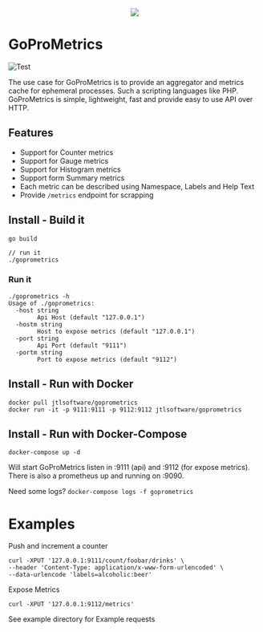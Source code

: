 <div align="center">
  <img src="https://cdn.eazyauction.de/eastatic/scx_logo.png">
</div>

# GoProMetrics

![Test](https://github.com/jtl-software/goprometrics/workflows/Test/badge.svg?branch=master)

The use case for GoProMetrics is to provide an aggregator and metrics cache for ephemeral processes. Such a scripting 
languages like PHP. GoProMetrics is simple, lightweight, fast and provide easy to use API over HTTP.

## Features

* Support for Counter metrics
* Support for Gauge metrics
* Support for Histogram metrics
* Support form Summary metrics
* Each metric can be described using Namespace, Labels and Help Text
* Provide `/metrics` endpoint for scrapping

## Install - Build it

````
go build

// run it
./goprometrics
````

### Run it

````
./goprometrics -h
Usage of ./goprometrics:
  -host string
        Api Host (default "127.0.0.1")
  -hostm string
        Host to expose metrics (default "127.0.0.1")
  -port string
        Api Port (default "9111")
  -portm string
        Port to expose metrics (default "9112")
````

## Install - Run with Docker

````
docker pull jtlsoftware/goprometrics
docker run -it -p 9111:9111 -p 9112:9112 jtlsoftware/goprometrics
````

## Install - Run with Docker-Compose

````
docker-compose up -d
````

Will start GoProMetrics listen in :9111 (api) and :9112 (for expose metrics). There is also a prometheus up and running on :9090.

Need some logs? `docker-compose logs -f goprometrics`

# Examples

Push and increment a counter
````
curl -XPUT '127.0.0.1:9111/count/foobar/drinks' \
--header 'Content-Type: application/x-www-form-urlencoded' \
--data-urlencode 'labels=alcoholic:beer'
````

Expose Metrics
````
curl -XPUT '127.0.0.1:9112/metrics'
````

See example directory for Example requests


